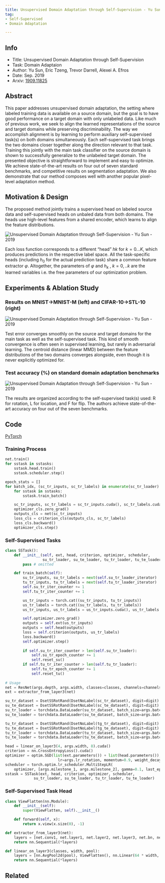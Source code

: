 ```yaml
---
title: Unsupervised Domain Adaptation through Self-Supervision - Yu Sun - 2019
tag:
- Self-Supervised
- Domain Adaptation

---
```


## Info

- Title: Unsupervised Domain Adaptation through Self-Supervision
- Task: Domain Adaptaion
- Author: Yu Sun, Eric Tzeng, Trevor Darrell, Alexei A. Efros
- Date: Sep. 2019
- Arxiv: [1909.11825](https://arxiv.org/abs/1909.11825)

  

## Abstract

This paper addresses unsupervised domain adaptation, the setting where labeled training data is available on a source domain, but the goal is to have good performance on a target domain with only unlabeled data. Like much of previous work, we seek to align the learned representations of the source and target domains while preserving discriminability. The way we accomplish alignment is by learning to perform auxiliary self-supervised task(s) on both domains simultaneously. Each self-supervised task brings the two domains closer together along the direction relevant to that task. Training this jointly with the main task classifier on the source domain is shown to successfully generalize to the unlabeled target domain. The presented objective is straightforward to implement and easy to optimize. We achieve state-of-the-art results on four out of seven standard benchmarks, and competitive results on segmentation adaptation. We also demonstrate that our method composes well with another popular pixel-level adaptation method.



## Motivation & Design

The proposed method jointly trains a supervised head on labeled source data and self-supervised
heads on unbaled data from both domains. The heads use high-level features from a shared encoder,
which learns to align the feature distributions.



![Unsupervised Domain Adaptation through Self-Supervision - Yu Sun - 2019](https://i.imgur.com/oa62GMx.png)



Each loss function corresponds to a different “head” $hk$ for $k = 0...K$, which produces predictions
in the respective label space. All the task-specific heads (including $h_0$ for the actual prediction task)
share a common feature extractor $φ$. Altogether, the parameters of $φ$ and $h_k$ , $k = 0, ..k$ are the
learned variables i.e. the free parameters of our optimization problem.

<script async src="https://pagead2.googlesyndication.com/pagead/js/adsbygoogle.js"></script>
<ins class="adsbygoogle"
     style="display:block; text-align:center;"
     data-ad-layout="in-article"
     data-ad-format="fluid"
     data-ad-client="ca-pub-4466575858054752"
     data-ad-slot="8787986126"></ins>

<script>
     (adsbygoogle = window.adsbygoogle || []).push({});
</script>


## Experiments & Ablation Study

### Results on MNIST→MNIST-M (left) and CIFAR-10→STL-10 (right)

![Unsupervised Domain Adaptation through Self-Supervision - Yu Sun - 2019](https://i.imgur.com/EQBDXLm.png)

Test error converges smoothly on the source and target domains for the main task as well as the self-supervised task. This kind of smooth convergence is often seen in supervised learning, but rarely in adversarial learning. The centroid distance (linear MMD) between the feature distributions of the two domains converges alongside, even though it is never explicitly optimized for.

### Test accuracy (%) on standard domain adaptation benchmarks

![Unsupervised Domain Adaptation through Self-Supervision - Yu Sun - 2019](https://i.imgur.com/sx4huGA.png)

The results are organized according to the self-supervised task(s) used: R for rotation, L for location, and F for flip. The authors achieve state-of-the-art accuracy on four out of the seven benchmarks.





## Code

[PyTorch](https://github.com/yueatsprograms/uda_release)



### Training Process

```python
net.train()
for sstask in sstasks:
    sstask.head.train()
    sstask.scheduler.step()

epoch_stats = []
for batch_idx, (sc_tr_inputs, sc_tr_labels) in enumerate(sc_tr_loader):
    for sstask in sstasks:
        sstask.train_batch()

    sc_tr_inputs, sc_tr_labels = sc_tr_inputs.cuda(), sc_tr_labels.cuda()
    optimizer_cls.zero_grad()
    outputs_cls = net(sc_tr_inputs)
    loss_cls = criterion_cls(outputs_cls, sc_tr_labels)
    loss_cls.backward()
    optimizer_cls.step()
```


<script async src="https://pagead2.googlesyndication.com/pagead/js/adsbygoogle.js"></script>
<ins class="adsbygoogle"
     style="display:block; text-align:center;"
     data-ad-layout="in-article"
     data-ad-format="fluid"
     data-ad-client="ca-pub-4466575858054752"
     data-ad-slot="8787986126"></ins>
<script>
     (adsbygoogle = window.adsbygoogle || []).push({});
</script>




### Self-Supervised Tasks

```python
class SSTask():
	def __init__(self, ext, head, criterion, optimizer, scheduler,
				 su_tr_loader, su_te_loader, tu_tr_loader, tu_te_loader):
		pass # omitted

	def train_batch(self):
		su_tr_inputs, su_tr_labels = next(self.su_tr_loader_iterator)
		tu_tr_inputs, tu_tr_labels = next(self.tu_tr_loader_iterator)
		self.su_tr_iter_counter += 1
		self.tu_tr_iter_counter += 1

		us_tr_inputs = torch.cat((su_tr_inputs, tu_tr_inputs))
		us_tr_labels = torch.cat((su_tr_labels, tu_tr_labels))
		us_tr_inputs, us_tr_labels = us_tr_inputs.cuda(), us_tr_labels.cuda()

		self.optimizer.zero_grad()
		outputs = self.ext(us_tr_inputs)
		outputs = self.head(outputs)
		loss = self.criterion(outputs, us_tr_labels)
		loss.backward()
		self.optimizer.step()
		
		if self.su_tr_iter_counter > len(self.su_tr_loader):
			self.su_tr_epoch_counter += 1
			self.reset_su()
		if self.tu_tr_iter_counter > len(self.tu_tr_loader):
			self.tu_tr_epoch_counter += 1
			self.reset_tu()
            
# Usage
net = ResNet(args.depth, args.width, classes=classes, channels=channels).cuda()
ext = extractor_from_layer3(net)

su_tr_dataset = DsetSSRotRand(DsetNoLabel(sc_tr_dataset), digit=digit)
su_te_dataset = DsetSSRotRand(DsetNoLabel(sc_te_dataset), digit=digit)
su_tr_loader = torchdata.DataLoader(su_tr_dataset, batch_size=args.batch_size//2, shuffle=True, num_workers=4)
su_te_loader = torchdata.DataLoader(su_te_dataset, batch_size=args.batch_size//2, shuffle=False, num_workers=4)

tu_tr_dataset = DsetSSRotRand(DsetNoLabel(tg_tr_dataset), digit=digit)
tu_te_dataset = DsetSSRotRand(DsetNoLabel(tg_te_dataset), digit=digit)
tu_tr_loader = torchdata.DataLoader(tu_tr_dataset, batch_size=args.batch_size//2, shuffle=True, num_workers=4)
tu_te_loader = torchdata.DataLoader(tu_te_dataset, batch_size=args.batch_size//2, shuffle=False, num_workers=4)

head = linear_on_layer3(4, args.width, 8).cuda()
criterion = nn.CrossEntropyLoss().cuda()
optimizer = optim.SGD(list(ext.parameters()) + list(head.parameters()), 
                        lr=args.lr_rotation, momentum=0.9, weight_decay=5e-4)
scheduler = torch.optim.lr_scheduler.MultiStepLR(
    optimizer, [args.milestone_1, args.milestone_2], gamma=0.1, last_epoch=-1)
sstask = SSTask(ext, head, criterion, optimizer, scheduler,
             su_tr_loader, su_te_loader, tu_tr_loader, tu_te_loader)
```



### Self-Supervised Task Head

```python
class ViewFlatten(nn.Module):
	def __init__(self):
		super(ViewFlatten, self).__init__()

	def forward(self, x):
		return x.view(x.size(0), -1)

def extractor_from_layer3(net):
	layers = [net.conv1, net.layer1, net.layer2, net.layer3, net.bn, net.relu]
	return nn.Sequential(*layers)

def linear_on_layer3(classes, width, pool):
	layers = [nn.AvgPool2d(pool), ViewFlatten(), nn.Linear(64 * width, classes)]
	return nn.Sequential(*layers)
```





## Related

